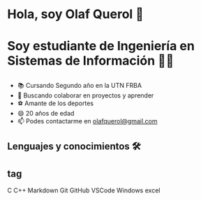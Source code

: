 # Hola, soy Olaf Querol 👋 <h1>   Soy estudiante de Ingeniería en Sistemas de Información 👨‍💻 <h2>  
  * 📚 Cursando Segundo año en la UTN FRBA
  * 👯 Buscando colaborar en proyectos y aprender
  * ⚽ Amante de los deportes
  * 😄 20 años de edad
  * 📫 Podes contactarme en olafquerol@gmail.com
## Lenguajes y conocimientos 🛠 <h2> tag
C C++  Markdown Git GitHub VSCode  Windows excel
